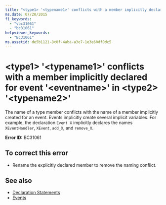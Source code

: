 ```yaml
---
title: "<type1> '<typename1>' conflicts with a member implicitly declared for event '<eventname>' in <type2> '<typename2>'"
ms.date: 07/20/2015
f1_keywords: 
  - "vbc31061"
  - "bc31061"
helpviewer_keywords: 
  - "BC31061"
ms.assetid: de5b1121-8c8f-4aba-a3e7-1e3e60df0dc5
---
```

# \<type1> '\<typename1>' conflicts with a member implicitly declared for event '\<eventname>' in \<type2> '\<typename2>'
The name of a type member conflicts with the name of a member implicitly created for an event. Events implicitly create several implicit variables. For example, the declaration `Event X` implicitly declares the names `XEventHandler`, `XEvent`, `add_X`, and `remove_X`.  
  
 **Error ID:** BC31061  
  
## To correct this error  
  
- Rename the explicitly declared member to remove the naming conflict.  
  
## See also

- [Declaration Statements](../programming-guide/language-features/statements.md#declaration-statements)
- [Events](../programming-guide/language-features/events/index.md)

